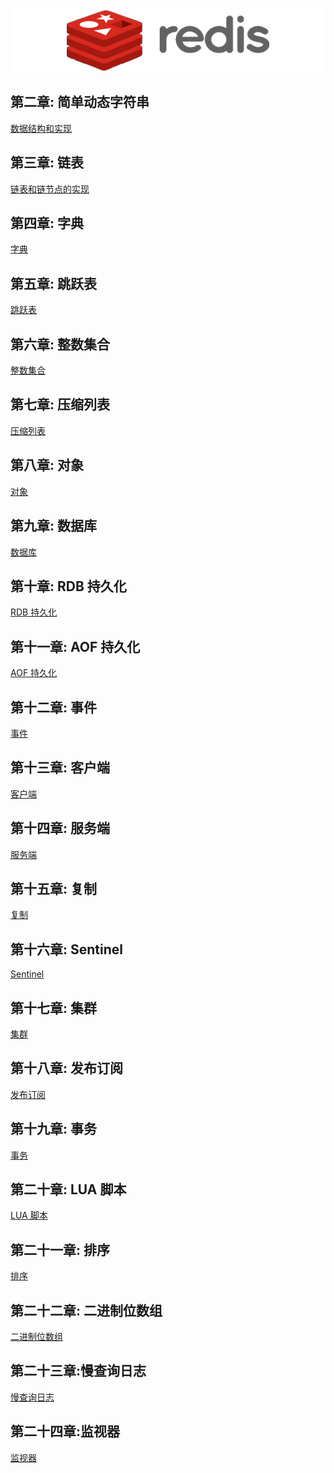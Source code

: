 <div align=center><img width="650" height="100" src="../static/redis.jpg"/></div>

## 第二章: 简单动态字符串
[ 数据结构和实现 ](01.数据结构和对象.md)      
## 第三章: 链表
[ 链表和链节点的实现 ](02.链表和链节点的实现.md)      
## 第四章: 字典
 [ 字典 ](03.字典.md)    
## 第五章: 跳跃表
 [ 跳跃表 ](04.跳跃表.md)    
## 第六章: 整数集合
 [ 整数集合 ](05.整数集合.md)    
## 第七章: 压缩列表
 [ 压缩列表 ](06.压缩列表.md)   
## 第八章: 对象
[ 对象 ](07.对象.md)   
## 第九章: 数据库
 [ 数据库 ](08.数据库.md)   
## 第十章: RDB 持久化
 [ RDB 持久化 ](09.RDB持久化.md)   
## 第十一章: AOF 持久化
 [ AOF 持久化 ](10.AOF持久化.md)  
## 第十二章: 事件
[事件]()  
## 第十三章: 客户端
 [客户端]()  
## 第十四章: 服务端
[服务端]()  
## 第十五章: 复制
 [复制](14.复制.md)  
## 第十六章: Sentinel
 [Sentinel](15.Sentinel.md)
## 第十七章: 集群
[集群](16.集群.md)
## 第十八章: 发布订阅
[发布订阅](17.发布订阅.md)
## 第十九章: 事务
[事务](18.事务.md)
## 第二十章: LUA 脚本
 [LUA 脚本]()
## 第二十一章: 排序
 [排序](20.排序.md)
## 第二十二章: 二进制位数组
[二进制位数组]()
## 第二十三章:慢查询日志
[慢查询日志](21.慢查询日志.md)
## 第二十四章:监视器
[监视器]()